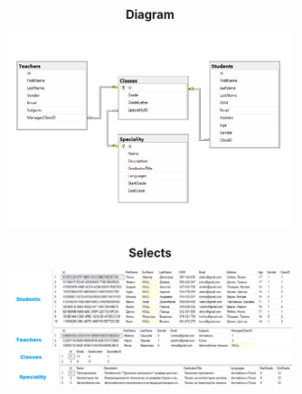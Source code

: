 <center>
<h2>Diagram</h3>
<img src="Diagram.png">
<h2>Selects</h3>
<img src="SelectStudentsAndTeachers.png">
<img src="SelectClassesAndSpeciality.png">
</center>
